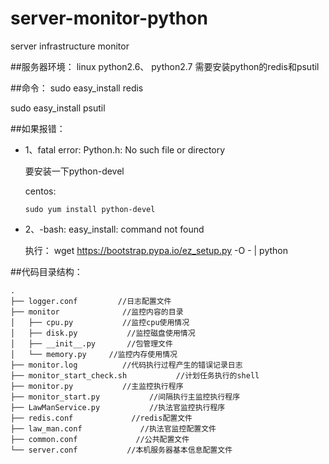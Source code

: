 # server-monitor-python
server infrastructure monitor


##服务器环境：
linux
python2.6、 python2.7
需要安装python的redis和psutil

##命令：
sudo easy_install redis

sudo easy_install psutil

##如果报错：
* 1、fatal error: Python.h: No such file or directory

   要安装一下python-devel

    centos:

      sudo yum install python-devel

* 2、-bash: easy_install: command not found

    执行：
      wget https://bootstrap.pypa.io/ez_setup.py -O - | python

##代码目录结构：
```
.
├── logger.conf         //日志配置文件
├── monitor              //监控内容的目录
│   ├── cpu.py           //监控cpu使用情况
│   ├── disk.py           //监控磁盘使用情况
│   ├── __init__.py       //包管理文件
│   └── memory.py     //监控内存使用情况
├── monitor.log          //代码执行过程产生的错误记录日志
├── monitor_start_check.sh           //计划任务执行的shell
├── monitor.py           //主监控执行程序
├── monitor_start.py           //间隔执行主监控执行程序
├── LawManService.py           //执法官监控执行程序
├── redis.conf             //redis配置文件
├── law_man.conf             //执法官监控配置文件
├── common.conf             //公共配置文件
└── server.conf           //本机服务器基本信息配置文件
```
